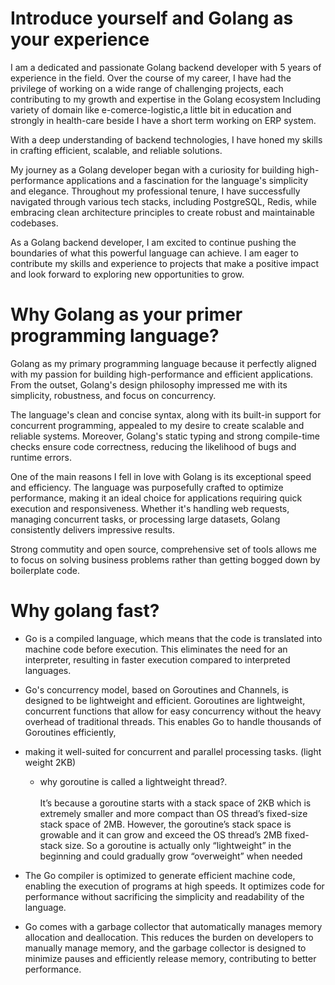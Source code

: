# Introduce yourself and Golang as your experience

I am a dedicated and passionate Golang backend developer 
with 5 years of experience in the field. Over the course of my career,
I have had the privilege of working on a wide range of challenging projects, 
each contributing to my growth and expertise in the Golang ecosystem
Including variety of domain like e-comerce-logistic,a little bit in education and strongly in 
health-care beside I have a short term working on ERP system.

With a deep understanding of backend technologies,
I have honed my skills in crafting efficient, scalable, and reliable solutions.


My journey as a Golang developer began with a curiosity for building high-performance applications and a fascination
for the language's simplicity and elegance. 
Throughout my professional tenure, I have successfully
navigated through various tech stacks,
including PostgreSQL, Redis,  while embracing clean architecture principles to create 
robust and maintainable codebases.



As a Golang backend developer,
I am excited to continue pushing the boundaries of what this powerful language can achieve. 
I am eager to contribute my skills and experience
to projects that make a positive impact and look forward to exploring new opportunities to grow.


# Why Golang as your primer programming language?
Golang as my primary programming language because it perfectly aligned with my passion for building high-performance and efficient applications. From the outset, Golang's design philosophy impressed
me with its simplicity, robustness, and focus on concurrency. 

The language's clean and concise syntax, along with its built-in support for concurrent programming, appealed to my desire to create scalable and reliable systems. Moreover, Golang's static
typing and strong compile-time checks ensure code correctness, 
reducing the likelihood of bugs and runtime errors.

One of the main reasons I fell in love with Golang is its exceptional speed and efficiency. The language was purposefully crafted to optimize performance, making it an ideal choice for applications requiring quick execution and responsiveness. Whether it's handling web requests, managing concurrent tasks, 
or processing large datasets, Golang consistently delivers impressive results.


Strong commutity and open source, comprehensive set of tools allows me to focus on solving business problems rather than getting bogged down by boilerplate code.

# Why golang fast?

- Go is a compiled language, which means that the code is translated into machine code before execution. This eliminates the need for an interpreter, resulting in faster execution compared to interpreted languages.
- Go's concurrency model, based on Goroutines and Channels, is designed to be lightweight and efficient. Goroutines are lightweight, concurrent functions that allow for easy concurrency without the heavy overhead of traditional threads. This enables Go to handle thousands of Goroutines efficiently, 
- making it well-suited for concurrent and parallel processing tasks. (light weight 2KB)
    + why goroutine is called a lightweight thread?.<br><br>It’s because a goroutine starts with a stack space of
    2KB which is extremely smaller and more compact than OS thread’s 
    fixed-size stack space of 2MB. However, the goroutine’s stack space is growable and it can grow and exceed the OS thread’s 2MB fixed-stack size. So a goroutine is actually only “lightweight” in the beginning and could gradually grow “overweight” when needed
  
- The Go compiler is optimized to generate efficient machine code, enabling the execution of programs at high speeds. It optimizes code for performance without sacrificing the simplicity and readability of the language.
- Go comes with a garbage collector that automatically manages memory allocation and deallocation. This reduces the burden on developers to manually manage memory, and the garbage collector is designed to minimize pauses and efficiently release memory, contributing to better performance.